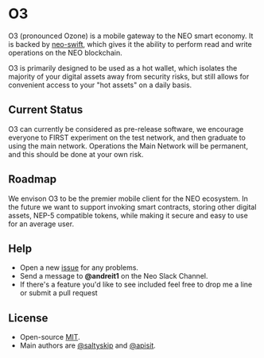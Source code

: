 # O3

O3 (pronounced Ozone) is a mobile gateway to the NEO smart economy. It is backed by [neo-swift](https://github.com/cityofzion/neo-swift), which gives it the ability to perform read and write operations on the NEO blockchain.

O3 is primarily designed to be used as a hot wallet, which isolates the majority of your digital assets away from security risks, but still allows for convenient access to your "hot assets" on a daily basis.

## Current Status

O3 can currently be considered as pre-release software, we encourage everyone to FIRST experiment on the test network, and then graduate to using the main network. Operations the Main Network will be permanent, and this should be done at your own risk. 

## Roadmap

We envison O3 to be the premier mobile client for the NEO ecosystem. In the future we want to support invoking smart contracts, storing other digital assets, NEP-5 compatible tokens, while making it secure and easy to use for an average user. 

## Help

- Open a new [issue](https://github.com/CityOfZion/OzoneWalletIOS/issues/new) for any problems.
- Send a message to **@andreit1** on the Neo Slack Channel.
- If there's a feature you'd like to see included feel free to drop me a line or submit a pull request

## License

- Open-source [MIT](https://github.com/CityOfZion/OzoneWalletIOS/blob/master/LICENSE).
- Main authors are [@saltyskip](https://github.com/saltyskip) and [@apisit](https://github.com/apisit).
